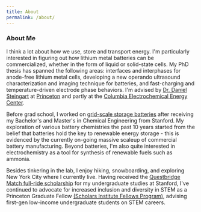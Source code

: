 ```yaml
---
title: About
permalink: /about/
---
```


### About Me
I think a lot about how we use, store and transport energy. I'm particularly interested in figuring out how lithium metal batteries can be commercialized, whether in the form of liquid or solid-state cells. My PhD thesis has spanned the following areas: interfaces and interphases for anode-free lithium metal cells, developing a new operando ultrasound characterization and imaging technique for batteries, and fast-charging and temperature-driven electrode phase behaviors. I'm advised by [Dr. Daniel Steingart](https://steingart.engineering.columbia.edu/) at [Princeton](https://acee.princeton.edu/) and partly at the [Columbia Electrochemical Energy Center](https://ceec.engineering.columbia.edu/). 

Before grad school, I worked on [grid-scale storage batteries](https://www.primuspower.com/en/) after receiving my Bachelor's and Master's in Chemical Engineering from Stanford. My exploration of various battery chemistries the past 10 years started from the belief that batteries hold the key to renewable energy storage - this is evidenced by the currently on-going massive scaleup of commercial battery manufacturing. Beyond batteries, I'm also quite interested in electrochemistry as a tool for synthesis of renewable fuels such as ammonia. 

Besides tinkering in the lab, I enjoy hiking, snowboarding, and exploring New York City where I currently live. Having received the [Questbridge Match full-ride scholarship](https://www.questbridge.org/about/mission-and-vision) for my undergraduate studies at Stanford, I've continued to advocate for increased inclusion and diversity in STEM as a Princeton Graduate Fellow [(Scholars Institute Fellows Program)](https://sifp.princeton.edu/our-mission), advising first-gen low-income undergraduate students on STEM careers. 
